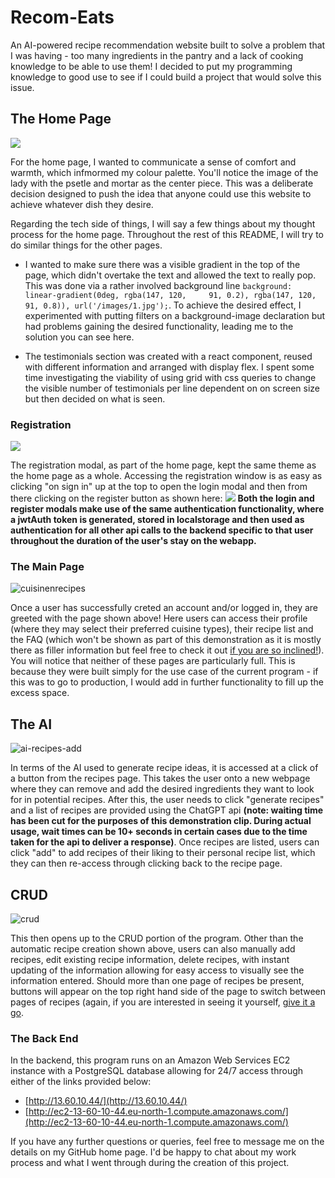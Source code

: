 # Recom-Eats #

An AI-powered recipe recommendation website built to solve a problem that I was having - too many ingredients in the pantry and a lack of cooking knowledge to be able to use them! I decided to put my programming knowledge to good use to see if I could build a project that would solve this issue.


## The Home Page ##

![](https://github.com/Anthony-McDonald/recomeats/assets/89093671/1056017c-1152-4895-bb5e-325e2f54089c)

For the home page, I wanted to communicate a sense of comfort and warmth, which infmormed my colour palette. You'll notice the image of the lady with the psetle and mortar as the center piece. This was a deliberate decision designed to push the idea that anyone could use this website to achieve whatever dish they desire. 

Regarding the tech side of things, I will say a few things about my thought process for the home page. Throughout the rest of this README, I will try to do similar things for the other pages.

  - I wanted to make sure there was a visible gradient in the top of the page, which didn't overtake the text and allowed the text to really pop. This was done via a rather involved background line ``` background: linear-gradient(0deg, rgba(147, 120,     91, 0.2), rgba(147, 120, 91, 0.8)), url('/images/1.jpg'); ```. To achieve the desired effect, I experimented with putting filters on a background-image declaration but had problems gaining the desired functionality, leading me to the solution you can see here.

  - The testimonials section was created with a react component, reused with different information and arranged with display flex. I spent some time investigating the viability of using grid with css queries to change the visible number of testimonials per line dependent on on screen size but then decided on what is seen.

### Registration ###

![](https://github.com/Anthony-McDonald/recomeats/assets/89093671/d2f7338a-46ac-4d3b-8682-fd2e74200ac4)

The registration modal, as part of the home page, kept the same theme as the home page as a whole. Accessing the registration window is as easy as clicking "on sign in" up at the top to open the login modal and then from there clicking on the register button as shown here:
![](https://github.com/Anthony-McDonald/recomeats/assets/89093671/91cbcee1-cee8-4323-a88b-d168fbf60d97)
**Both the login and register modals make use of the same authentication functionality, where a jwtAuth token is generated, stored in localstorage and then used as authentication for all other api calls to the backend specific to that user throughout the duration of the user's stay on the webapp.**

### The Main Page ###
![cuisinenrecipes](https://github.com/Anthony-McDonald/recomeats/assets/89093671/116bbe43-dc6c-4e76-b83f-45d867a8988a)

Once a user has successfully creted an account and/or logged in, they are greeted with the page shown above! Here users can access their profile (where they may select their preferred cuisine types), their recipe list and the FAQ (which won't be shown as part of this demonstration as it is mostly there as filler information but feel free to check it out [if you are so inclined!](http://13.60.10.44/)). You will notice that neither of these pages are particularly full. This is because they were built simply for the use case of the current program - if this was to go to production, I would add in further functionality to fill up the excess space.

## The AI  ##
![ai-recipes-add](https://github.com/Anthony-McDonald/recomeats/assets/89093671/291286e6-74e1-43d7-8d2c-6f94c0c72ebb)

In terms of the AI used to generate recipe ideas, it is accessed at a click of a button from the recipes page. This takes the user onto a new webpage where they can remove and add the desired ingredients they want to look for in potential recipes. After this, the user needs to click "generate recipes" and a list of recipes are provided using the ChatGPT api **(note: waiting time has been cut for the purposes of this demonstration clip. During actual usage, wait times can be 10+ seconds in certain cases due to the time taken for the api to deliver a response)**. Once recipes are listed, users can click "add" to add recipes of their liking to their personal recipe list, which they can then re-access through clicking back to the recipe page.

## CRUD ## 
![crud](https://github.com/Anthony-McDonald/recomeats/assets/89093671/8727fd22-9926-4cb3-abbc-99f41a726bbd)

This then opens up to the CRUD portion of the program. Other than the automatic recipe creation shown above, users can also manually add recipes, edit existing recipe information, delete recipes, with instant updating of the information allowing for easy access to visually see the information entered. Should more than one page of recipes be present, buttons will appear on the top right hand side of the page to switch between pages of recipes (again, if you are interested in seeing it yourself, [give it a go]((http://13.60.10.44/)).

### The Back End ###

In the backend, this program runs on an Amazon Web Services EC2 instance with a PostgreSQL database allowing for 24/7 access through either of the links provided below:
  - [http://13.60.10.44/](http://13.60.10.44/)
  - [http://ec2-13-60-10-44.eu-north-1.compute.amazonaws.com/](http://ec2-13-60-10-44.eu-north-1.compute.amazonaws.com/)

If you have any further questions or queries, feel free to message me on the details on my GitHub home page. I'd be happy to chat about my work process and what I went through during the creation of this project.




